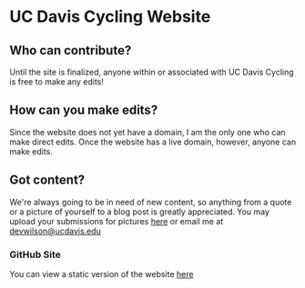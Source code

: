 # UC Davis Cycling Website

## Who can contribute?
Until the site is finalized, anyone within or associated with UC Davis Cycling is free to make any edits!

## How can you make edits?
Since the website does not yet have a domain, I am the only one who can make direct edits. Once the website has a live domain, however, anyone can make edits.

## Got content?
We're always going to be in need of new content, so anything from a quote or a picture of yourself to a blog post is greatly appreciated. You may upload your submissions for pictures [here](https://photos.app.goo.gl/SNaafhyMzHFCbasq7) or email me at devwilson@ucdavis.edu

### GitHub Site
You can view a static version of the website [here](https://dev869.github.io/ucdaviscyclingweb/static_site/)
